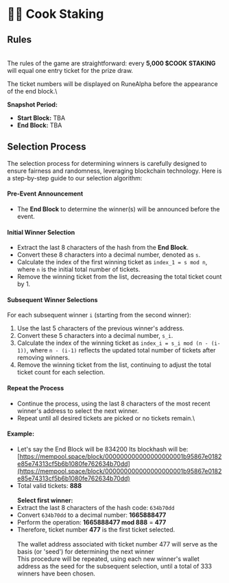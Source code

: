 # 👩‍🍳 Cook Staking

## Rules

\
The rules of the game are straightforward: every **5,000 $COOK** **STAKING** will equal one entry ticket for the prize draw.

The ticket numbers will be displayed on RuneAlpha before the appearance of the end block.\


**Snapshot Period:**

* **Start Block:** TBA
* **End Block:** TBA



## Selection Process

The selection process for determining winners is carefully designed to ensure fairness and randomness, leveraging blockchain technology. Here is a step-by-step guide to our selection algorithm:

#### Pre-Event Announcement

* The **End Block** to determine the winner(s) will be announced before the event.

#### Initial Winner Selection

* Extract the last 8 characters of the hash from the **End Block**.
* Convert these 8 characters into a decimal number, denoted as `s`.
* Calculate the index of the first winning ticket as `index_1 = s mod n`, where `n` is the initial total number of tickets.
* Remove the winning ticket from the list, decreasing the total ticket count by 1.

#### Subsequent Winner Selections

For each subsequent winner `i` (starting from the second winner):

1. Use the last 5 characters of the previous winner's address.
2. Convert these 5 characters into a decimal number, `s_i`.
3. Calculate the index of the winning ticket as `index_i = s_i mod (n - (i-1))`, where `n - (i-1)` reflects the updated total number of tickets after removing winners.
4. Remove the winning ticket from the list, continuing to adjust the total ticket count for each selection.

#### Repeat the Process

* Continue the process, using the last 8 characters of the most recent winner's address to select the next winner.
* Repeat until all desired tickets are picked or no tickets remain.\


#### Example:

* Let's say the End Block will be 834200 Its blockhash will be:  \
  [https://mempool.space/block/000000000000000000001b95867e0182e85e74313cf5b6b1080fe762634b70dd](https://mempool.space/block/000000000000000000001b95867e0182e85e74313cf5b6b1080fe762634b70dd)
* Total valid tickets: **888**\
  \
  **Select first winner:**
* Extract the last 8 characters of the hash code: `634b70dd`
* Convert `634b70dd` to a decimal number: **1665888477**
* Perform the operation: **1665888477 mod 888** = **477**
* Therefore, ticket number **477** is the first ticket selected.\
  \
  The wallet address associated with ticket number 477 will serve as the basis (or 'seed') for determining the next winner\
  This procedure will be repeated, using each new winner's wallet address as the seed for the subsequent selection, until a total of 333 winners have been chosen.

